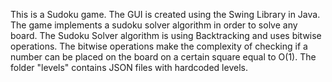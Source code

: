 This is a Sudoku game. The GUI is created using the Swing Library in Java.
The game implements a sudoku solver algorithm in order to solve any board.
The Sudoku Solver algorithm is using Backtracking and uses bitwise operations. The bitwise operations make the complexity of checking if a number can be placed on the board on a certain square equal to O(1).
The folder "levels" contains JSON files with hardcoded levels.